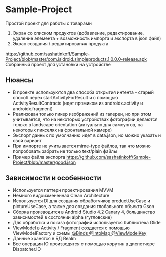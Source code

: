 # Sample-Project

Простой проект для работы с товарами
1. Экран со списком продуктов (добавление, редактирование, удаление элемента + возможность импорта и экспорта в json файл)
2. Экран создания / редактирования продукта

https://github.com/sashatinkoff/Sample-Project/blob/master/com.isidroid.simpleproducts.1.0.0.0-release.apk
Собранный проект для установки на устройстве

## Нюансы
- В проекте используются два способа открытия интента - старый способ через startActivityForResult и с помощью ActivityResultContracts (идет прямиком из androidx.activity и androidx.fragment)
- Реализован только пикер изображений из галереи, но при этом учитывается, что на некоторых устройствах фотографии делаются только в landscape orientation (актуально для самсунгов, на некоторых пикселях на фронтальной камере)
- Экспорт данных по умолчанию идет в data.json, но можно указать и свой вариант
- При импорте не учитывается mime-type файлов, так что можно попробовать забрать не только text/plain файлы
- Пример файла экспорта https://github.com/sashatinkoff/Sample-Project/blob/master/good.json

## Зависимости и особенности
- Используется паттерн проектирования MVVM
- Немного видоизмененная Clean Architecture
- Используется DI для создания обработчиков productUseCase и pictureUseCase, а также для создания глобального объекта Gson
- Сборка производится в Android Studio 4.2 Canary 4, большинство зависимостей в состоянии alpha (гугловские)
- Для обработка и показа фотографий используется библиотека Glide
- ViewModel в Activity / Fragment создается с помощью ViewModelFactory и схемы [@Binds @IntoMap @ViewModelKey](https://blog.kotlin-academy.com/understanding-dagger-2-multibindings-viewmodel-8418eb372848)
- Данные хранятся в БД Realm
- Все операции IO производятся с помощью корутин в диспетчере Dispatcher.IO
